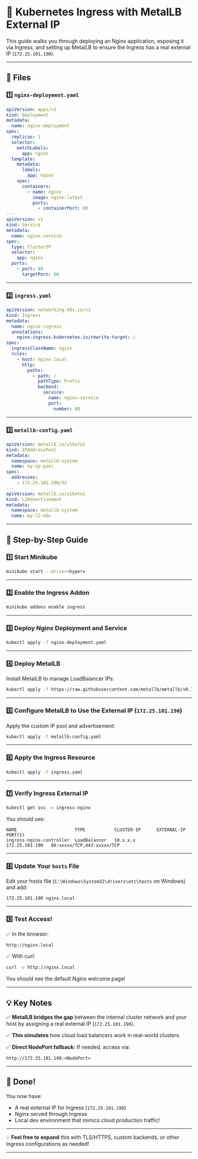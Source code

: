 
# 🚀 Kubernetes Ingress with MetalLB External IP

This guide walks you through deploying an Nginx application, exposing it via Ingress, and setting up MetalLB to ensure the Ingress has a real external IP (`172.25.101.190`).

---

## 📁 Files

### 1️⃣ `nginx-deployment.yaml`

```yaml
apiVersion: apps/v1
kind: Deployment
metadata:
  name: nginx-deployment
spec:
  replicas: 1
  selector:
    matchLabels:
      app: nginx
  template:
    metadata:
      labels:
        app: nginx
    spec:
      containers:
        - name: nginx
          image: nginx:latest
          ports:
            - containerPort: 80
---
apiVersion: v1
kind: Service
metadata:
  name: nginx-service
spec:
  type: ClusterIP
  selector:
    app: nginx
  ports:
    - port: 80
      targetPort: 80
```

---

### 2️⃣ `ingress.yaml`

```yaml
apiVersion: networking.k8s.io/v1
kind: Ingress
metadata:
  name: nginx-ingress
  annotations:
    nginx.ingress.kubernetes.io/rewrite-target: /
spec:
  ingressClassName: nginx
  rules:
    - host: nginx.local
      http:
        paths:
          - path: /
            pathType: Prefix
            backend:
              service:
                name: nginx-service
                port:
                  number: 80
```

---

### 3️⃣ `metallb-config.yaml`

```yaml
apiVersion: metallb.io/v1beta1
kind: IPAddressPool
metadata:
  namespace: metallb-system
  name: my-ip-pool
spec:
  addresses:
    - 172.25.101.190/32
---
apiVersion: metallb.io/v1beta1
kind: L2Advertisement
metadata:
  namespace: metallb-system
  name: my-l2-adv
```

---

## 🚀 Step-by-Step Guide

### 1️⃣ Start Minikube

```bash
minikube start --driver=hyperv
```

---

### 2️⃣ Enable the Ingress Addon

```bash
minikube addons enable ingress
```

---

### 3️⃣ Deploy Nginx Deployment and Service

```bash
kubectl apply -f nginx-deployment.yaml
```

---

### 4️⃣ Deploy MetalLB

Install MetalLB to manage LoadBalancer IPs:

```bash
kubectl apply -f https://raw.githubusercontent.com/metallb/metallb/v0.13.10/config/manifests/metallb-native.yaml
```

---

### 5️⃣ Configure MetalLB to Use the External IP (`172.25.101.190`)

Apply the custom IP pool and advertisement:

```bash
kubectl apply -f metallb-config.yaml
```

---

### 6️⃣ Apply the Ingress Resource

```bash
kubectl apply -f ingress.yaml
```

---

### 7️⃣ Verify Ingress External IP

```bash
kubectl get svc -n ingress-nginx
```

You should see:

```
NAME                      TYPE           CLUSTER-IP      EXTERNAL-IP      PORT(S)
ingress-nginx-controller  LoadBalancer   10.x.x.x        172.25.101.190   80:xxxxx/TCP,443:xxxxx/TCP
```

---

### 8️⃣ Update Your `hosts` File

Edit your hosts file (`C:\Windows\System32\drivers\etc\hosts` on Windows) and add:

```
172.25.101.190 nginx.local
```

---

### 9️⃣ Test Access!

✅ In the browser:

```
http://nginx.local
```

✅ With curl:

```bash
curl -v http://nginx.local
```

You should see the default Nginx welcome page!

---

## 💡 Key Notes

✅ **MetalLB bridges the gap** between the internal cluster network and your host by assigning a real external IP (`172.25.101.190`).

✅ **This simulates** how cloud load balancers work in real-world clusters.

✅ **Direct NodePort fallback:** If needed, access via:
```
http://172.25.101.190:<NodePort>
```

---

## 🎉 Done!

You now have:
- A real external IP for Ingress (`172.25.101.190`)
- Nginx served through Ingress
- Local dev environment that mimics cloud production traffic!

---

💡 **Feel free to expand** this with TLS/HTTPS, custom backends, or other Ingress configurations as needed!

---

